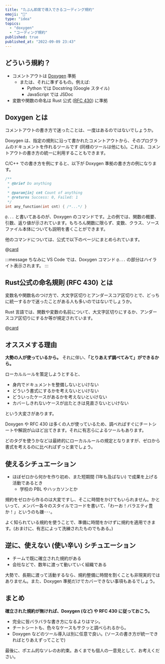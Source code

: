 ```yaml
---
title: "たぶん即席で導入できるコーディング規約"
emoji: "📜"
type: "idea"
topics:
  - "doxygen"
  - "コーディング規約"
published: true
published_at: "2022-09-09 23:43"
---
```


## どういう規約？

* コメントアウトは [Doxygen](http://www.doxygen.jp/commands.html) 準拠
  * または、それに準ずるもの。例えば:
    * Python では Docstring (Google スタイル)
    * JavaScript では JSDoc
* 変数や関数の命名は Rust 公式 ([RFC 430](https://github.com/rust-lang/rfcs/blob/master/text/0430-finalizing-naming-conventions.md)) に準拠

## Doxygen とは

コメントアウトの書き方で迷ったことは、一度はあるのではないでしょうか。

Doxygen は、指定の規則に沿って書かれたコメントアウトから、そのプログラムのドキュメントを作れるツールです (同様のツールは他にも)。これは、コメントアウトの書き方の統一に利用することもできます。

C/C++ での書き方を例にすると、以下が Doxygen 準拠の書き方の例になります。

```c
/**
 * @brief Do anything
 *
 * @param[in] cnt Count of anything
 * @returns Success: 0, Failed: 1
 */
int any_function(int cnt) { /*...*/ }
```

`@...` と書いてあるのが、Doxygen のコマンドです。上の例では、関数の概要、引数、返り値が示されています。もちろん関数に限らず、変数、クラス、ソースファイル本体についても説明を書くことができます。

他のコマンドについては、公式で以下のページにまとめられています。

@[card](http://www.doxygen.jp/commands.html)

:::message
ちなみに VS Code では、Doxygen コマンド `@...` の部分はハイライト表示されます。
:::

## Rust公式の命名規則 (RFC 430) とは

変数名や関数名のつけ方で、大文字区切りとアンダースコア区切りとで、どっちに統一するかで迷ったことがある人も多いのではないでしょうか。

Rust 言語では、関数や変数の名前について、大文字区切りにするか、アンダースコア区切りにするか等が規定されています。

@[card](https://github.com/rust-lang/rfcs/blob/master/text/0430-finalizing-naming-conventions.md)

## オススメする理由

**大勢の人が使っているから。** それに伴い、**「とりあえず調べてみて」ができるから。**

ローカルルールを策定しようとすると、

* 身内でドキュメントを整備しないといけない
* どういう書式にするかを考えないといけない
* どういったケースがあるかを考えないといけない
* カバーしきれないケースが出たときは見直さないといけない

という大変さがあります。

Doxygen や RFC 430 は多くの人が使っているため、調べればすぐにチートシートや解説が山ほど出てきます。それに有志らによるツールもあります。

どのタグを使うかなどは最終的にローカルルールの規定となりますが、ゼロから書式を考えるのに比べればずっと楽でしょう。

## 使えるシチュエーション

* ほぼゼロから何かを作り初め、また短期間 (1年も及ばない) で成果を上げる活動であるとき
  * 学校の PBL やハッカソンとか

規約をゼロから作るのは大変ですし、そこに時間をかけてもいられません。かといって、メンバー各々のスタイルでコードを書いて、「わーお！バラエティ豊か！」というのも嫌･･･。

よく知られている規約を使うことで、準備に時間をかけずに規約を適用できます。(おまけに、有志によって洗練されたものでもある。)

## 逆に、使えない (使い辛い) シチュエーション

* チームで既に確立された規約がある
* 会社などで、数年に渡って動いていく組織である

大勢で、長期に渡って活動するなら、規約整備に時間を割くことも非現実的ではありません。また、Doxygen 準拠だけでカバーできない事項もあるでしょう。

## まとめ

**確立された規約が無ければ、Doxygen (など) や RFC 430 に従っておこう。**

* 完全に皆バラバラな書き方になるよりはマシ。
* チートシートも、色々なケースもサクッと調べられるから。
* Doxygen などのツール導入は別に任意で良い。(ソースの書き方が統一できればとりあえずってことで)

最後に、ポエム的なソレのお約束。あくまでも個人の一意見として、お考えください。
